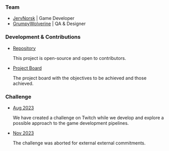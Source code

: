 ﻿### Team

- [JervNorsk](https://www.twitch.tv/jervnorsk) | Game Developer
- [GrumpyWolverine](https://www.twitch.tv/grumpywolverine) | QA & Designer

### Development & Contributions

- [Repository][github]
  
  This project is open-source and open to contributors. 

- [Project Board][trello]

  The project board with the objectives to be achieved and those achieved.

### Challenge

- [Aug 2023](https://jervnorsk.itch.io/stellar-rebirth/devlog/575104/challenge-day-1)

  We have created a challenge on Twitch while we develop and explore a possible approach to the game development
  pipelines.

- [Nov 2023](https://jervnorsk.itch.io/stellar-rebirth/devlog/639728/challenge-failed)

  The challenge was aborted for external external commitments.


[itch]: https://jervnorsk.itch.io/stellar-rebirth
[devlog]: https://jervnorsk.itch.io/stellar-rebirth/devlog
[trello]: https://trello.com/b/gOR9SIrg/stellar-rebirth
[github]: https://github.com/JervNorsk/stellar-rebirth
[issues]: https://github.com/JervNorsk/stellar-rebirth/issues
